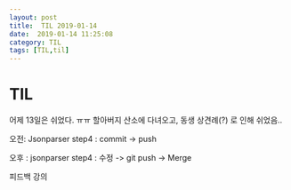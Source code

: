 ```yaml
---
layout: post
title:  TIL 2019-01-14
date:  2019-01-14 11:25:08
category: TIL
tags: [TIL,til]
---
```


# TIL

어제 13일은 쉬었다. ㅠㅠ 할아버지 산소에 다녀오고, 동생 상견례(?) 로 인해 쉬었음..



오전:  Jsonparser step4 : commit -> push

오후 : jsonparser step4 : 수정 ->  git push -> Merge

피드백 강의

